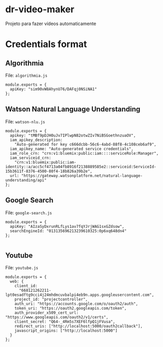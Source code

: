 # dr-video-maker

Projeto para fazer vídeos automaticamente

# Credentials format

## Algorithmia

File: `algorithmia.js`

```
module.exports = {
  apiKey: "sim90vW8AhynU76/DAFqj0NSiNA1"
};

```

## Watson Natural Language Understanding

File: `watson-nlu.js`

```
module.exports = {
  apikey: "tMBf9pDJH0uJv7IPlwpN82otwZIv7NiBSGoethnzuaOV",
  iam_apikey_description:
    "Auto-generated for key c666dcbb-56c6-4abd-88f8-4c108ceb6af9",
  iam_apikey_name: "Auto-generated service credentials",
  iam_role_crn: "crn:v1:bluemix:public:iam::::serviceRole:Manager",
  iam_serviceid_crn:
    "crn:v1:bluemix:public:iam-identity::a/acc5cf4713a04fb8916f2138889585e2::serviceid:ServiceId-15b3611f-8376-4500-80f4-18b826a39b2e",
  url: "https://gateway.watsonplatform.net/natural-language-understanding/api"
};

```

## Google Search

File: `google-search.js`

```
module.exports = {
  apiKey: "AIzaSyDxrunRLfLys1av7fqYJrjWAG1sxGZdsow",
  searchEngineId: "013135696213239610325:0p6xq648dn4"
};


```

## Youtube

File: `youtube.js`

```
module.exports = {
  web: {
    client_id:
      "668121262211-lpt0esadftg9cci4j24mhdmcuvbalpi4eb9n.apps.googleusercontent.com",
    project_id: "projectcontroller",
    auth_uri: "https://accounts.google.com/o/oauth2/auth",
    token_uri: "https://oauth2.googleapis.com/token",
    auth_provider_x509_cert_url: "https://www.googleapis.com/oauth2/v1/certs",
    client_secret: "Q64-_4Rm5s7XEF6lfpQ1jFVusa",
    redirect_uris: ["http://localhost:5000/oauth2callback"],
    javascript_origins: ["http://localhost:5000"]
  }
};
```
